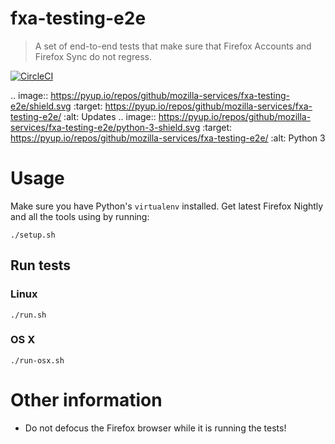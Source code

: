 # fxa-testing-e2e

> A set of end-to-end tests that make sure that Firefox Accounts and Firefox Sync do not regress.

[![CircleCI](https://circleci.com/gh/mozilla-services/fxa-testing-e2e.svg?style=svg)](https://circleci.com/gh/mozilla-services/fxa-testing-e2e)

.. image:: https://pyup.io/repos/github/mozilla-services/fxa-testing-e2e/shield.svg
    :target: https://pyup.io/repos/github/mozilla-services/fxa-testing-e2e/
    :alt: Updates
.. image:: https://pyup.io/repos/github/mozilla-services/fxa-testing-e2e/python-3-shield.svg
     :target: https://pyup.io/repos/github/mozilla-services/fxa-testing-e2e/
     :alt: Python 3

# Usage

Make sure you have Python's `virtualenv` installed.
Get latest Firefox Nightly and all the tools using by running:

```
./setup.sh
```

## Run tests

### Linux
```
./run.sh
```

### OS X
```
./run-osx.sh
```

# Other information

* Do not defocus the Firefox browser while it is running the tests!
